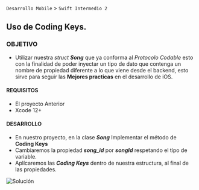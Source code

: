 `Desarrollo Mobile` > `Swift Intermedio 2`

## Uso de Coding Keys.

### OBJETIVO 

- Utilizar nuestra _struct_ _**Song**_ que ya conforma al _Protocolo Codable_ esto con la finalidad de poder inyectar un tipo de dato que contenga un nombre de propiedad diferente a lo que viene desde el backend, esto sirve para seguir las **Mejores practicas** en el desarrollo de iOS.

#### REQUISITOS 

- El proyecto Anterior
- Xcode 12+

#### DESARROLLO

- En nuestro proyecto, en la clase _**Song**_ Implementar el método de **Coding Keys**
- Cambiaremos la propiedad _**song_id**_ por _**songId**_ respetando el típo de variable.
- Aplícaremos las _**Coding Keys**_ dentro de nuestra estructura, al final de las propiedades.

![Solución](Song.swift)